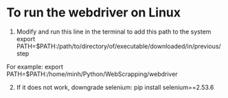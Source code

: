 # To run the webdriver on Linux

1. Modify and run this line in the terminal to add this path to the system
export PATH=$PATH:/path/to/directory/of/executable/downloaded/in/previous/step

For example:
export PATH=$PATH:/home/minh/Python/WebScrapping/webdriver

2. If it does not work, downgrade selenium: pip install selenium==2.53.6
